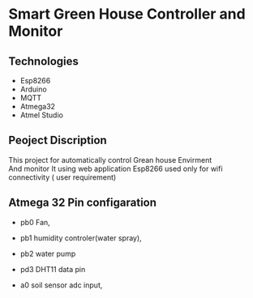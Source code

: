 # Smart Green House Controller and Monitor
## Technologies
* Esp8266
* Arduino
* MQTT
* Atmega32
* Atmel Studio

## Peoject Discription
This project for automatically control Grean house Envirment </br> 
And monitor It using web application
Esp8266 used only for wifi connectivity ( user requirement)

## Atmega 32 Pin configaration

* pb0  Fan, 
* pb1  humidity controler(water spray), 
* pb2  water pump
 
* pd3  DHT11 data pin
* a0 soil sensor adc input, 
